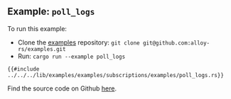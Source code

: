 ## Example: `poll_logs`

To run this example:

- Clone the [examples](https://github.com/alloy-rs/examples) repository: `git clone git@github.com:alloy-rs/examples.git`
- Run: `cargo run --example poll_logs`

```rust,ignore
{{#include ../../../lib/examples/examples/subscriptions/examples/poll_logs.rs}}
```

Find the source code on Github [here](https://github.com/alloy-rs/examples/tree/main/examples/subscriptions/examples/poll_logs.rs).
